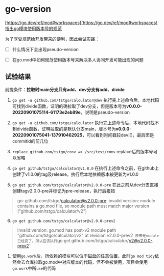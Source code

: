 # go-version

[https://go.dev/ref/mod#workspaces](https://go.dev/ref/mod#workspaces)指出go模块使用版本号的规范

为了享受规范给开发带来的便利，因此尝试实践：
- [ ] 什么情况下会出现pseudo-version
- [ ] 在go.mod中如何规范使用版本号来解决多人协同开发可能出现的问题


## 试验结果

前提条件：**拉取时main分支只有add、dev分支有add、divide**
1. `go get -u github.com/tstgo/calculator@dev`
执行完上述命令后，本地代码可找到divide函数，证明的确拉取了dev分支，但是版本号为**v0.0.0-20220901075114-61173e2eb89e**，说明是pseudo-version

2. `go get -u github.com/tstgo/calculator`
执行完上述命令后，本地代码找不到divide函数，证明拉取的是默认分支main，版本号为**v0.0.0-20220901075041-137910462925**，可以看到时间戳较dev旧，最后面是commitid的前几位

3. `replace github.com/tstgo/conv => /src/test/conv`
replace后的版本号可以省略

4. `go get github/tstgo/calculator@v1.0.0`
在执行上述命令之前，在github上创建了v1.0.0的tag及release，执行后本地依赖版本被更新为v1.0.0

5. `go get github.com/tstgo/calculator@v2.0.0-pre`
在此之前从dev分支直接创建tagv2.0.0-pre并标记为pre-release，执行后报错
> go: github.com/tstgo/calculator@v2.0.0-pre: invalid version: module contains a go.mod file, so module path must match major version ("github.com/tstgo/calculator/v2")

6. `go get github.com/tstgo/calculator@v2.0.0-prev2`
> invalid version: go.mod has post-v2 module path "github.com/tstgo/calculator/v2" at revision v2.0.0-prev2`
原来是module已经变了，所以应该执行`go get github.com/tstgo/calculator/v2@v2.0.0-prev2`

1. 使用`go.work`后，所依赖的模块可以位于磁盘的任意位置，此时`go mod tidy`依然会去仓库拉取go.mod中对应版本的代码，但不会被使用，项目会使用`go.work`中所`use`的代码